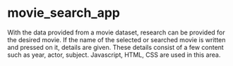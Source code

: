 # movie_search_app
 With the data provided from a movie dataset, research can be provided for the desired movie. If the name of the selected or searched movie is written and pressed on it, details are given. These details consist of a few content such as year, actor, subject. Javascript, HTML, CSS are used in this area.
